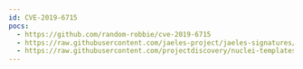 ```yaml
---
id: CVE-2019-6715
pocs:
  - https://github.com/random-robbie/cve-2019-6715
  - https://raw.githubusercontent.com/jaeles-project/jaeles-signatures/master/cves/wordpress-rfi-cve-2019-6715.yaml
  - https://raw.githubusercontent.com/projectdiscovery/nuclei-templates/master/cves/CVE-2019-6715.yaml
---
```

